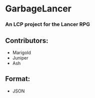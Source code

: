 # GarbageLancer
### An LCP project for the Lancer RPG

## Contributors:
* Marigold
* Juniper
* Ash

## Format:
* JSON

